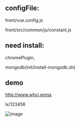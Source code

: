 ## configFile:
front/vue.config.js  

front/src/common/js/constant.js  

## need install: 
chromePlugin,  

mongodb(init/install-mongodb.sh)

## demo
http://www.whcj.press  

lx/123456

![image](https://github.com/xyyxhcj/vpi/blob/develop/img/testVpi01.gif)
         
